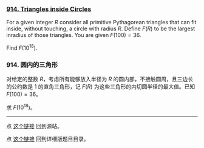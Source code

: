 ### [914. Triangles inside Circles](https://projecteuler.net/problem=914)

For a given integer $R$ consider all primitive Pythagorean triangles that can fit inside, without touching, a circle with radius $R$. Define $F(R)$ to be the largest inradius of those triangles. You are given $F(100) = 36$.

Find $F(10^{18})$.

### 914. 圆内的三角形

对给定的整数 $R$，考虑所有能够放入半径为 $R$ 的圆内部，不接触圆周，且三边长的公约数是 $1$ 的直角三角形，记 $F(R)$ 为这些三角形的内切圆半径的最大值。已知 $F(100) = 36$。

求 $F(10^{18})$。

---

点 [这个链接](https://fsy-juruo.github.io/pe-chinese-translation/) 回到源站。

点 [这个链接](https://fsy-juruo.github.io/pe-chinese-translation/detailed_content_archives.html) 回到详细版题目目录。


